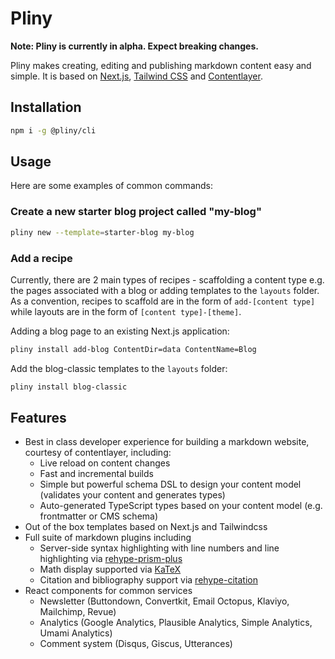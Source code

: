 # Pliny

**Note: Pliny is currently in alpha. Expect breaking changes.**

Pliny makes creating, editing and publishing markdown content easy and simple. It is based on [Next.js](https://nextjs.org/), [Tailwind CSS](https://tailwindcss.com/) and [Contentlayer](https://github.com/contentlayerdev/contentlayer).

## Installation

```bash
npm i -g @pliny/cli
```

## Usage

Here are some examples of common commands:

### Create a new starter blog project called "my-blog"

```bash
pliny new --template=starter-blog my-blog
```

### Add a recipe

Currently, there are 2 main types of recipes - scaffolding a content type e.g. the pages associated with a blog or adding templates to the `layouts` folder. As a convention, recipes to scaffold are in the form of `add-[content type]` while layouts are in the form of `[content type]-[theme]`.

Adding a blog page to an existing Next.js application:

```bash
pliny install add-blog ContentDir=data ContentName=Blog
```

Add the blog-classic templates to the `layouts` folder:

```bash
pliny install blog-classic
```

## Features

- Best in class developer experience for building a markdown website, courtesy of contentlayer, including:
  - Live reload on content changes
  - Fast and incremental builds
  - Simple but powerful schema DSL to design your content model (validates your content and generates types)
  - Auto-generated TypeScript types based on your content model (e.g. frontmatter or CMS schema)
- Out of the box templates based on Next.js and Tailwindcss
- Full suite of markdown plugins including
  - Server-side syntax highlighting with line numbers and line highlighting via [rehype-prism-plus](https://github.com/timlrx/rehype-prism-plus)
  - Math display supported via [KaTeX](https://katex.org/)
  - Citation and bibliography support via [rehype-citation](https://github.com/timlrx/rehype-citation)
- React components for common services
  - Newsletter (Buttondown, Convertkit, Email Octopus, Klaviyo, Mailchimp, Revue)
  - Analytics (Google Analytics, Plausible Analytics, Simple Analytics, Umami Analytics)
  - Comment system (Disqus, Giscus, Utterances)
